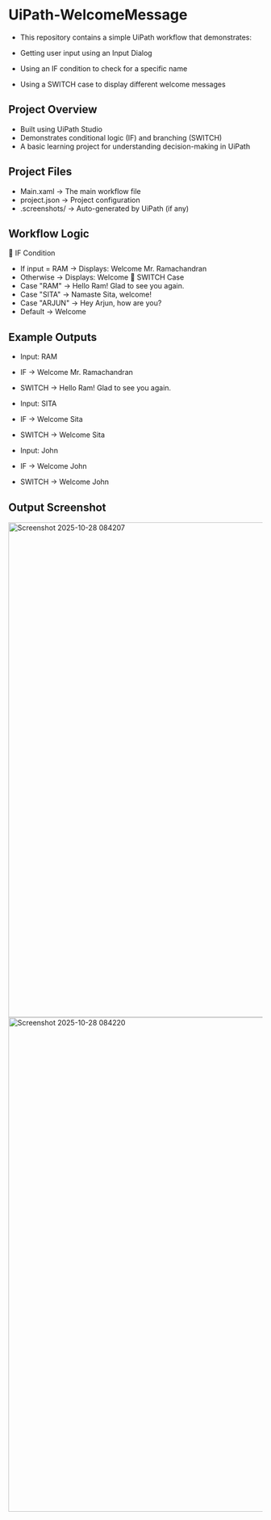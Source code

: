 # UiPath-WelcomeMessage
- This repository contains a simple UiPath workflow that demonstrates:

- Getting user input using an Input Dialog
- Using an IF condition to check for a specific name
- Using a SWITCH case to display different welcome messages
## Project Overview
- Built using UiPath Studio
- Demonstrates conditional logic (IF) and branching (SWITCH)
- A basic learning project for understanding decision-making in UiPath
## Project Files
- Main.xaml → The main workflow file
- project.json → Project configuration
- .screenshots/ → Auto-generated by UiPath (if any)
## Workflow Logic
🔹 IF Condition
- If input = RAM → Displays: Welcome Mr. Ramachandran
- Otherwise → Displays: Welcome
🔹 SWITCH Case
- Case "RAM" → Hello Ram! Glad to see you again.
- Case "SITA" → Namaste Sita, welcome!
- Case "ARJUN" → Hey Arjun, how are you?
- Default → Welcome <Name>
## Example Outputs
- Input: RAM

- IF → Welcome Mr. Ramachandran

- SWITCH → Hello Ram! Glad to see you again.

- Input: SITA

- IF → Welcome Sita

- SWITCH → Welcome Sita

- Input: John

- IF → Welcome John

- SWITCH → Welcome John

## Output Screenshot
<img width="1919" height="980" alt="Screenshot 2025-10-28 084207" src="https://github.com/user-attachments/assets/1ba1401a-da3f-403b-8e9d-04f6fea86778" />
<img width="1918" height="979" alt="Screenshot 2025-10-28 084220" src="https://github.com/user-attachments/assets/145ed0ce-9117-43e8-be1a-4d0b517deb9b" />


